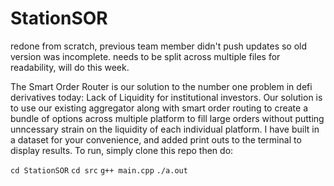 # StationSOR

redone from scratch, previous team member didn't push updates so old version was incomplete.
needs to be split across multiple files for readability, will do this week.

The Smart Order Router is our solution to the number one problem in defi derivatives today: Lack of Liquidity for institutional investors.
Our solution is to use our existing aggregator along with smart order routing to create a bundle of options across multiple platform to fill large orders without putting unncessary strain on the liquidity of each individual platform. I have built in a dataset for your convenience, and added print outs to the terminal to display results. To run, simply clone this repo then do:

```cd StationSOR```
```cd src```
```g++ main.cpp```
```./a.out```